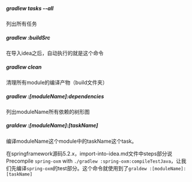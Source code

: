 ##### gradlew tasks --all

列出所有任务

##### gradlew :buildSrc

在导入idea之后，自动执行的就是这个命令

##### gradlew clean

清理所有module的编译产物（build文件夹）



##### gradlew :[moduleName]:dependencies

列出moduleName所有依赖的树形图



##### graldew :[moduleName]:[taskName]

编译moduleName这个module中的taskName这个task。

在springframework源码5.2.x，import-into-idea.md文件中steps部分说Precompile `spring-oxm` with `./gradlew :spring-oxm:compileTestJava`，让我们先编译`spring-oxm`的test部分。这个命令就使用到了`graldew :[moduleName]:[taskName]`



